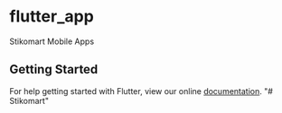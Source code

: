 # flutter_app

Stikomart Mobile Apps

## Getting Started

For help getting started with Flutter, view our online
[documentation](https://flutter.io/).
"# Stikomart" 
